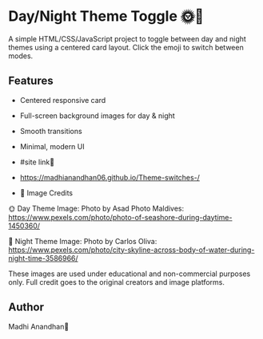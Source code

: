 # Day/Night Theme Toggle 🌞🌙

A simple HTML/CSS/JavaScript project to toggle between day and night themes using a centered card layout. 
Click the emoji to switch between modes.

## Features
- Centered responsive card
- Full-screen background images for day & night
- Smooth transitions
- Minimal, modern UI

- #site link🔗
- https://madhianandhan06.github.io/Theme-switches-/

- 📸 Image Credits
 
🌞 Day Theme Image:
Photo by Asad Photo Maldives: https://www.pexels.com/photo/photo-of-seashore-during-daytime-1450360/

🌙 Night Theme Image:
Photo by Carlos Oliva: https://www.pexels.com/photo/city-skyline-across-body-of-water-during-night-time-3586966/

These images are used under educational and non-commercial purposes only.
Full credit goes to the original creators and image platforms. 

## Author
Madhi Anandhan🚀
